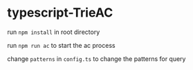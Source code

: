 # typescript-TrieAC

run `npm install` in root directory

run `npm run ac` to start the ac process

change `patterns` in `config.ts` to change the patterns for query 
